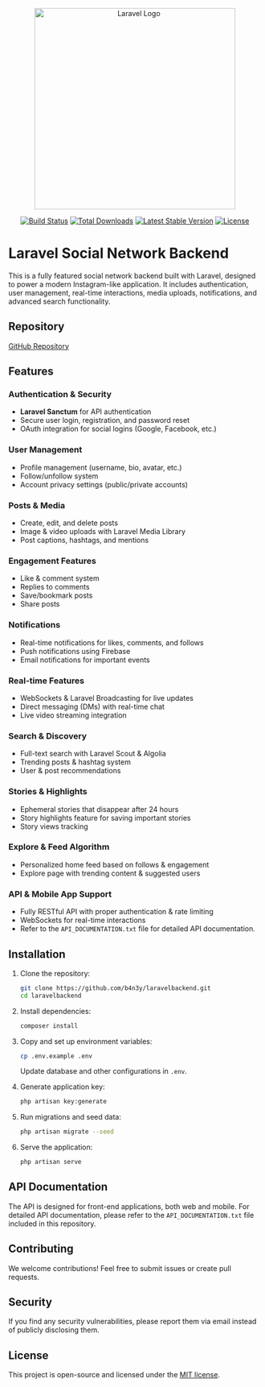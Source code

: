 <p align="center"><a href="https://laravel.com" target="_blank"><img src="https://raw.githubusercontent.com/laravel/art/master/logo-lockup/5%20SVG/2%20CMYK/1%20Full%20Color/laravel-logolockup-cmyk-red.svg" width="400" alt="Laravel Logo"></a></p>

<p align="center">
<a href="https://github.com/laravel/framework/actions"><img src="https://github.com/laravel/framework/workflows/tests/badge.svg" alt="Build Status"></a>
<a href="https://packagist.org/packages/laravel/framework"><img src="https://img.shields.io/packagist/dt/laravel/framework" alt="Total Downloads"></a>
<a href="https://packagist.org/packages/laravel/framework"><img src="https://img.shields.io/packagist/v/laravel/framework" alt="Latest Stable Version"></a>
<a href="https://packagist.org/packages/laravel/framework"><img src="https://img.shields.io/packagist/l/laravel/framework" alt="License"></a>
</p>

# Laravel Social Network Backend

This is a fully featured social network backend built with Laravel, designed to power a modern Instagram-like application. It includes authentication, user management, real-time interactions, media uploads, notifications, and advanced search functionality.

## Repository

[GitHub Repository](https://github.com/b4n3y/laravelbackend.git)

## Features

### Authentication & Security
- **Laravel Sanctum** for API authentication
- Secure user login, registration, and password reset
- OAuth integration for social logins (Google, Facebook, etc.)

### User Management
- Profile management (username, bio, avatar, etc.)
- Follow/unfollow system
- Account privacy settings (public/private accounts)

### Posts & Media
- Create, edit, and delete posts
- Image & video uploads with Laravel Media Library
- Post captions, hashtags, and mentions

### Engagement Features
- Like & comment system
- Replies to comments
- Save/bookmark posts
- Share posts

### Notifications
- Real-time notifications for likes, comments, and follows
- Push notifications using Firebase
- Email notifications for important events

### Real-time Features
- WebSockets & Laravel Broadcasting for live updates
- Direct messaging (DMs) with real-time chat
- Live video streaming integration

### Search & Discovery
- Full-text search with Laravel Scout & Algolia
- Trending posts & hashtag system
- User & post recommendations

### Stories & Highlights
- Ephemeral stories that disappear after 24 hours
- Story highlights feature for saving important stories
- Story views tracking

### Explore & Feed Algorithm
- Personalized home feed based on follows & engagement
- Explore page with trending content & suggested users

### API & Mobile App Support
- Fully RESTful API with proper authentication & rate limiting
- WebSockets for real-time interactions
- Refer to the `API_DOCUMENTATION.txt` file for detailed API documentation.

## Installation

1. Clone the repository:
   ```sh
   git clone https://github.com/b4n3y/laravelbackend.git
   cd laravelbackend
   ```

2. Install dependencies:
   ```sh
   composer install
   ```

3. Copy and set up environment variables:
   ```sh
   cp .env.example .env
   ```
   Update database and other configurations in `.env`.

4. Generate application key:
   ```sh
   php artisan key:generate
   ```

5. Run migrations and seed data:
   ```sh
   php artisan migrate --seed
   ```

6. Serve the application:
   ```sh
   php artisan serve
   ```

## API Documentation

The API is designed for front-end applications, both web and mobile. For detailed API documentation, please refer to the `API_DOCUMENTATION.txt` file included in this repository.

## Contributing

We welcome contributions! Feel free to submit issues or create pull requests.

## Security

If you find any security vulnerabilities, please report them via email instead of publicly disclosing them.

## License

This project is open-source and licensed under the [MIT license](https://opensource.org/licenses/MIT).
